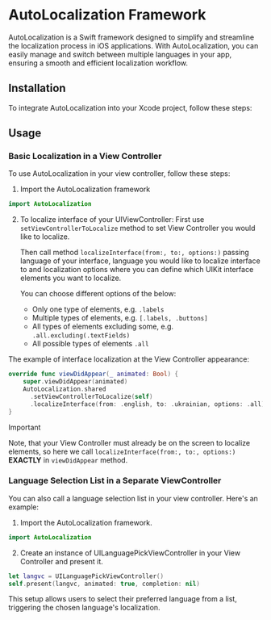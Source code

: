 # AutoLocalization Framework

AutoLocalization is a Swift framework designed to simplify and streamline the localization process in iOS applications. With AutoLocalization, you can easily manage and switch between multiple languages in your app, ensuring a smooth and efficient localization workflow.

## Installation

To integrate AutoLocalization into your Xcode project, follow these steps:

## Usage

### Basic Localization in a View Controller

To use AutoLocalization in your view controller, follow these steps:

1. Import the AutoLocalization framework
   
```swift
import AutoLocalization
```

2. To localize interface of your UIViewController:
   First use ```setViewControllerToLocalize``` method to set View Controller you would like to localize.
   
   Then call method ```localizeInterface(from:, to:, options:)``` passing language of your interface, language you would like to localize interface to and localization options where you can define which UIKit interface elements you want to localize.
   
   You can choose different options of the below:
   + Only one type of elements, e.g. ```.labels```
   + Multiple types of elements, e.g. ```[.labels, .buttons]```
   + All types of elements excluding some, e.g. ```.all.excluding(.textFields)```
   + All possible types of elements ```.all```

The example of interface localization at the View Controller appearance:

```swift
override func viewDidAppear(_ animated: Bool) {
    super.viewDidAppear(animated)
    AutoLocalization.shared
      .setViewControllerToLocalize(self)
      .localizeInterface(from: .english, to: .ukrainian, options: .all)
}
```

> [!IMPORTANT]
> Note, that your View Controller must already be on the screen to localize elements, so here we call ```localizeInterface(from:, to:, options:)``` **EXACTLY** in ```viewDidAppear``` method.

### Language Selection List in a Separate ViewController

You can also call a language selection list in your view controller. Here's an example:

1. Import the AutoLocalization framework.
   
```swift
import AutoLocalization
```

2. Create an instance of UILanguagePickViewController in your View Controller and present it.
   
```swift
let langvc = UILanguagePickViewController()
self.present(langvc, animated: true, completion: nil)
```

This setup allows users to select their preferred language from a list, triggering the chosen language's localization.
